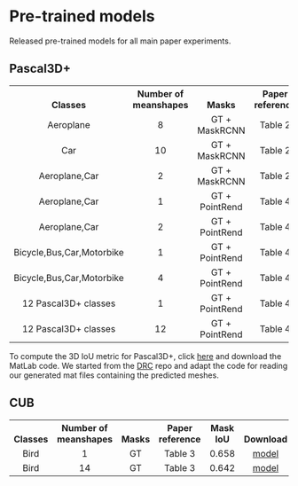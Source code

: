 # Pre-trained models
Released pre-trained models for all main paper experiments.
## Pascal3D+
<table>
<!-- TABLE BODY -->
<tbody>
<!-- TABLE HEADER -->
<th valign="bottom">Classes</th>
<th valign="bottom">Number of<br/>meanshapes</th>
<th valign="bottom">Masks</th>
<th valign="bottom">Paper<br/>reference</th>
<th valign="bottom">3D<br/>IoU</th>
<th valign="bottom">Download</th>
<!-- ROW: aeroplane 8 meanshapes -->
<tr>
<td align="center">Aeroplane</td>
<td align="center">8</td>
<td align="center">GT + MaskRCNN</td>
<td align="center">Table 2</td>
<td align="center">0.460</td>
<td align="center"><a href="https://drive.google.com/file/d/1XZIpDJNyPQa3IFDaDiqFf8ClCSUK0Ck_/view?usp=sharing">model</a></td>
</tr>
<!-- ROW: car 10 meanshapes -->
<tr>
<td align="center">Car</td>
<td align="center">10</td>
<td align="center">GT + MaskRCNN</td>
<td align="center">Table 2</td>
<td align="center">0.684</td>
<td align="center"><a href="https://drive.google.com/file/d/1r03Ci63J5FpyDxsGYOva_DSYqNw15MLQ/view?usp=sharing">model</a></td>
</tr>
<!-- ROW: aeroplane+car 2 meanshapes -->
<tr>
<td align="center">Aeroplane,Car</td>
<td align="center">2</td>
<td align="center">GT + MaskRCNN</td>
<td align="center">Table 2</td>
<td align="center">0.567</td>
<td align="center"><a href="https://drive.google.com/file/d/1m2ff_wkPEh1hLN-hsBoXCMmcjxlbs6p2/view?usp=sharing">model</a></td>
</tr>
<!-- ROW: aeroplane+car 1 meanshape -->
<tr>
<td align="center">Aeroplane,Car</td>
<td align="center">1</td>
<td align="center">GT + PointRend</td>
<td align="center">Table 4</td>
<td align="center">0.532</td>
<td align="center"><a href="https://drive.google.com/file/d/18xEQC500Yp_nIt-WHMYpx7mDbITYf9hd/view?usp=sharing">model</a></td>
</tr>
<!-- ROW: aeroplane+car 2 meanshapes -->
<tr>
<td align="center">Aeroplane,Car</td>
<td align="center">2</td>
<td align="center">GT + PointRend</td>
<td align="center">Table 4</td>
<td align="center">0.552</td>
<td align="center"><a href="https://drive.google.com/file/d/14e4oi2nUfxSauRgG5BaNxPG_Rjwm_hkV/view?usp=sharing">model</a></td>
</tr>
<!-- ROW: bicycle+bus+car+motorbike classes 1 meanshape -->
<tr>
<td align="center">Bicycle,Bus,Car,Motorbike</td>
<td align="center">1</td>
<td align="center">GT + PointRend</td>
<td align="center">Table 4</td>
<td align="center">0.517</td>
<td align="center"><a href="https://drive.google.com/file/d/1dAetRjglUnjbeCUbEa5uC0P8gorqPssN/view?usp=sharing">model</a></td>
</tr>
<!-- ROW: bicycle+bus+car+motorbike classes 4 meanshapes -->
<tr>
<td align="center">Bicycle,Bus,Car,Motorbike</td>
<td align="center">4</td>
<td align="center">GT + PointRend</td>
<td align="center">Table 4</td>
<td align="center">0.543</td>
<td align="center"><a href="https://drive.google.com/file/d/1TFKrxbH_bCxvt75wIZqWIxrzTnRtxVdU/view?usp=sharing">model</a></td>
</tr>
<!-- ROW: 12 Pascal3D+ classes 1 meanshape -->
<tr>
<td align="center">12 Pascal3D+ classes</td>
<td align="center">1</td>
<td align="center">GT + PointRend</td>
<td align="center">Table 4</td>
<td align="center">0.409</td>
<td align="center"><a href="https://drive.google.com/file/d/13XuQ4A7cunDZQ4w-GwLqzNyvttQxXhAY/view?usp=sharing">model</a></td>
</tr>
<!-- ROW: 12 Pascal3D+ classes 12 meanshapes -->
<tr>
<td align="center">12 Pascal3D+ classes</td>
<td align="center">12</td>
<td align="center">GT + PointRend</td>
<td align="center">Table 4</td>
<td align="center">0.425</td>
<td align="center"><a href="https://drive.google.com/file/d/1AbAMASl62PJCNkG7VrpOOgyZI9JSeY2o/view?usp=sharing">model</a></td>
</tr>
</tbody>
</table>

To compute the 3D IoU metric for Pascal3D+, click [here](https://drive.google.com/file/d/1zrj-QtxfT2cX7N7YxljMgxoCnudjHahl/view?usp=sharing) and download the MatLab code. We started from the [DRC](https://github.com/shubhtuls/drc) repo and adapt the code for reading our generated mat files containing the predicted meshes.

## CUB
<table>
<!-- TABLE BODY -->
<tbody>
<!-- TABLE HEADER -->
<th valign="bottom">Classes</th>
<th valign="bottom">Number of<br/>meanshapes</th>
<th valign="bottom">Masks</th>
<th valign="bottom">Paper<br/>reference</th>
<th valign="bottom">Mask<br/>IoU</th>
<th valign="bottom">Download</th>
<!-- ROW: bird 1 meanshape -->
<tr>
<td align="center">Bird</td>
<td align="center">1</td>
<td align="center">GT</td>
<td align="center">Table 3</td>
<td align="center">0.658</td>
<td align="center"><a href="https://drive.google.com/file/d/1Nz5sZS7kXWqX1A2_g3LyzQzsb8AoOiwz/view?usp=sharing">model</a></td>
</tr>
<!-- ROW: bird 14 meanshape -->
<tr>
<td align="center">Bird</td>
<td align="center">14</td>
<td align="center">GT</td>
<td align="center">Table 3</td>
<td align="center">0.642</td>
<td align="center"><a href="https://drive.google.com/file/d/1PtKRzgGO7CrpIehBlWipj2SRPPBKTD10/view?usp=sharing">model</a></td>
</tr>
</tbody>
</table>